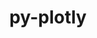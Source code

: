 ---
title: "py-plotly"
layout: cache
categories: [package, develop-2024-03-24]
meta: {"versions": ["2.2.0", "5.14.1"], "compilers": ["gcc@=11.4.0", "gcc@=9.4.0", "oneapi@=2024.0.0"], "oss": ["ubuntu20.04", "ubuntu22.04"], "platforms": ["linux"], "targets": ["neoverse_v1", "neoverse_v2", "ppc64le", "x86_64_v3"], "stacks": ["e4s", "e4s-neoverse-v2", "e4s-neoverse_v1", "e4s-oneapi", "e4s-power", "root"], "num_specs": 5, "num_specs_by_stack": {"root": 5, "e4s-power": 1, "e4s-neoverse_v1": 1, "e4s-neoverse-v2": 1, "e4s": 1, "e4s-oneapi": 1}}
spec_details: [{"hash": "4kjuwndc6zr46m22tgj6awpn2g7bqkjc", "compiler": "gcc@=9.4.0", "versions": ["5.14.1"], "os": "ubuntu20.04", "platform": "linux", "target": "ppc64le", "variants": ["build_system=python_pip"], "stacks": ["root", "e4s-power"], "size": "-", "tarball": "https://binaries.spack.io/releases/develop-2024-03-24/build_cache/linux-ubuntu20.04-ppc64le/gcc-9.4.0/py-plotly-5.14.1/linux-ubuntu20.04-ppc64le-gcc-9.4.0-py-plotly-5.14.1-4kjuwndc6zr46m22tgj6awpn2g7bqkjc.spack"}, {"hash": "kna4b5duznplsahoejqpwpbghswqi242", "compiler": "gcc@=11.4.0", "versions": ["5.14.1"], "os": "ubuntu22.04", "platform": "linux", "target": "neoverse_v1", "variants": ["build_system=python_pip"], "stacks": ["root", "e4s-neoverse_v1"], "size": "-", "tarball": "https://binaries.spack.io/releases/develop-2024-03-24/build_cache/linux-ubuntu22.04-neoverse_v1/gcc-11.4.0/py-plotly-5.14.1/linux-ubuntu22.04-neoverse_v1-gcc-11.4.0-py-plotly-5.14.1-kna4b5duznplsahoejqpwpbghswqi242.spack"}, {"hash": "a44dmv7vriq2a5q3lbedt3zkhrnw4fi2", "compiler": "gcc@=11.4.0", "versions": ["5.14.1"], "os": "ubuntu22.04", "platform": "linux", "target": "neoverse_v2", "variants": ["build_system=python_pip"], "stacks": ["root", "e4s-neoverse-v2"], "size": "-", "tarball": "https://binaries.spack.io/releases/develop-2024-03-24/build_cache/linux-ubuntu22.04-neoverse_v2/gcc-11.4.0/py-plotly-5.14.1/linux-ubuntu22.04-neoverse_v2-gcc-11.4.0-py-plotly-5.14.1-a44dmv7vriq2a5q3lbedt3zkhrnw4fi2.spack"}, {"hash": "vuktztstotgfn42m337sbt5isayiziyk", "compiler": "gcc@=11.4.0", "versions": ["5.14.1"], "os": "ubuntu22.04", "platform": "linux", "target": "x86_64_v3", "variants": ["build_system=python_pip"], "stacks": ["root", "e4s"], "size": "-", "tarball": "https://binaries.spack.io/releases/develop-2024-03-24/build_cache/linux-ubuntu22.04-x86_64_v3/gcc-11.4.0/py-plotly-5.14.1/linux-ubuntu22.04-x86_64_v3-gcc-11.4.0-py-plotly-5.14.1-vuktztstotgfn42m337sbt5isayiziyk.spack"}, {"hash": "35ja6ug5x6drdob7mqvuybclcjizl2sx", "compiler": "oneapi@=2024.0.0", "versions": ["2.2.0"], "os": "ubuntu22.04", "platform": "linux", "target": "x86_64_v3", "variants": ["build_system=python_pip"], "stacks": ["e4s-oneapi", "root"], "size": "-", "tarball": "https://binaries.spack.io/releases/develop-2024-03-24/build_cache/linux-ubuntu22.04-x86_64_v3/oneapi-2024.0.0/py-plotly-2.2.0/linux-ubuntu22.04-x86_64_v3-oneapi-2024.0.0-py-plotly-2.2.0-35ja6ug5x6drdob7mqvuybclcjizl2sx.spack"}]
---